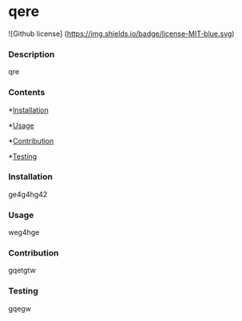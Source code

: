 # qere
  ![Github license] (https://img.shields.io/badge/license-MIT-blue.svg)

### Description

qre

### Contents

*[Installation](#installation)

*[Usage](#usage)

*[Contribution](#contribution)

*[Testing](#testing)

### Installation

ge4g4hg42

### Usage

weg4hge

### Contribution

gqetgtw

### Testing

gqegw



